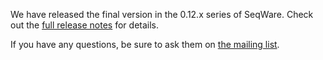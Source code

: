 We have released the final version in the 0.12.x series of SeqWare. Check out the [full release notes](/release-notes/) for details.

If you have any questions, be sure to ask them on [the mailing list](seqware@googlegroups.com). 

